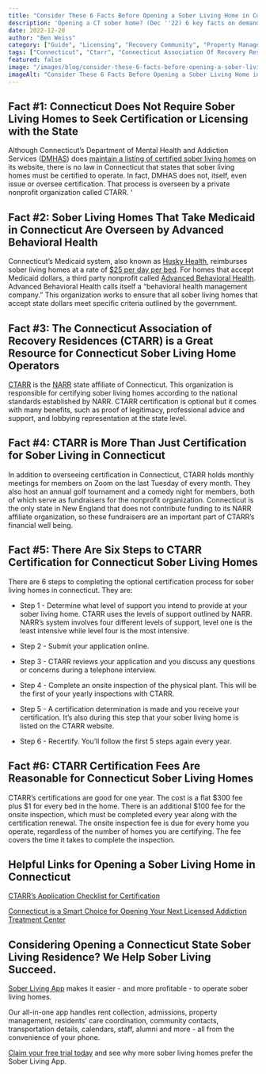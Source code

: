 ```yaml
---
title: "Consider These 6 Facts Before Opening a Sober Living Home in Connecticut"
description: 'Opening a CT sober home? (Dec ''22) 6 key facts on demand, regulations (no mandatory cert), DMHAS/CTARR insights & startup points.'
date: 2022-12-20
author: "Ben Weiss"
category: ["Guide", "Licensing", "Recovery Community", "Property Management", "Regulations", "Sober Living Management"]
tags: ["Connecticut", "Ctarr", "Connecticut Association Of Recovery Residences", "Regulations", "Certification", "State Certification", "State Licesning", "Medicaid", "Husky Health", "Advanced Behavioral Health", "Dmhas"]
featured: false
image: "/images/blog/consider-these-6-facts-before-opening-a-sober-living-home-in-connecticut.png"
imageAlt: "Consider These 6 Facts Before Opening a Sober Living Home in Connecticut"
---
```


## Fact #1: Connecticut Does Not Require Sober Living Homes to Seek Certification or Licensing with the State

Although Connecticut’s Department of Mental Health and Addiction Services ([DMHAS](<https://portal.ct.gov/dmhas>)) does [maintain a listing of certified sober living homes](<https://www.ctaddictionservices.com/index.php?bedView=SH>) on its website, there is no law in Connecticut that states that sober living homes must be certified to operate. In fact, DMHAS does not, itself, even issue or oversee certification. That process is overseen by a private nonprofit organization called CTARR. ‘

## Fact #2: Sober Living Homes That Take Medicaid in Connecticut Are Overseen by Advanced Behavioral Health

Connecticut’s Medicaid system, also known as [Husky Health](<https://portal.ct.gov/HUSKY>), reimburses sober living homes at a rate of [$25 per day per bed](<https://www.nhregister.com/news/article/Sober-houses-save-lives-but-critics-say-lack-of-17137427.php>). For homes that accept Medicaid dollars, a third party nonprofit called [Advanced Behavioral Health](<https://www.abhct.com/>). Advanced Behavioral Health calls itself a “behavioral health management company.” This organization works to ensure that all sober living homes that accept state dollars meet specific criteria outlined by the government. 

## Fact #3: The Connecticut Association of Recovery Residences (CTARR) is a Great Resource for Connecticut Sober Living Home Operators

[CTARR](<https://ctrecoveryresidences.org/>) is the [NARR](<https://narronline.org/>) state affiliate of Connecticut. This organization is responsible for certifying sober living homes according to the national standards established by NARR. CTARR certification is optional but it comes with many benefits, such as proof of legitimacy, professional advice and support, and lobbying representation at the state level. 

## Fact #4: CTARR is More Than Just Certification for Sober Living in Connecticut

In addition to overseeing certification in Connecticut, CTARR holds monthly meetings for members on Zoom on the last Tuesday of every month. They also host an annual golf tournament and a comedy night for members, both of which serve as fundraisers for the nonprofit organization. Connecticut is the only state in New England that does not contribute funding to its NARR affiliate organization, so these fundraisers are an important part of CTARR’s financial well being. 

## Fact #5: There Are Six Steps to CTARR Certification for Connecticut Sober Living Homes

There are 6 steps to completing the optional certification process for sober living homes in connecticut. They are: 

  * Step 1 - Determine what level of support you intend to provide at your sober living home. CTARR uses the levels of support outlined by NARR. NARR’s system involves four different levels of support, level one is the least intensive while level four is the most intensive. 

  * Step 2 - Submit your application online. 

  * Step 3 - CTARR reviews your application and you discuss any questions or concerns during a telephone interview.

  * Step 4 - Complete an onsite inspection of the physical plant. This will be the first of your yearly inspections with CTARR.

  * Step 5 - A certification determination is made and you receive your certification. It’s also during this step that your sober living home is listed on the CTARR website. 

  * Step 6 - Recertify. You’ll follow the first 5 steps again every year. 

## Fact #6: CTARR Certification Fees Are Reasonable for Connecticut Sober Living Homes 

CTARR’s certifications are good for one year. The cost is a flat $300 fee plus $1 for every bed in the home. There is an additional $100 fee for the onsite inspection, which must be completed every year along with the certification renewal. The onsite inspection fee is due for every home you operate, regardless of the number of homes you are certifying. The fee covers the time it takes to complete the inspection. 

## Helpful Links for Opening a Sober Living Home in Connecticut 

[CTARR’s Application Checklist for Certification ](<https://ctrecoveryresidences.org/wp-content/uploads/2019/06/ApplicationChecklist.pdf>)

[Connecticut is a Smart Choice for Opening Your Next Licensed Addiction Treatment Center](<https://behavehealth.com/blog/2022/2/17/connecticut-is-a-smart-choice-for-opening-your-next-licensed-addiction-treatment-center>)

## Considering Opening a Connecticut State Sober Living Residence? We Help Sober Living Succeed. 

[Sober Living App](<../../../../index.html>) makes it easier - and more profitable - to operate sober living homes. 

Our all-in-one app handles rent collection, admissions, property management, residents’ care coordination, community contacts, transportation details, calendars, staff, alumni and more - all from the convenience of your phone. 

[Claim your free trial today](<https://behavehealth.com/get-started>) and see why more sober living homes prefer the Sober Living App.